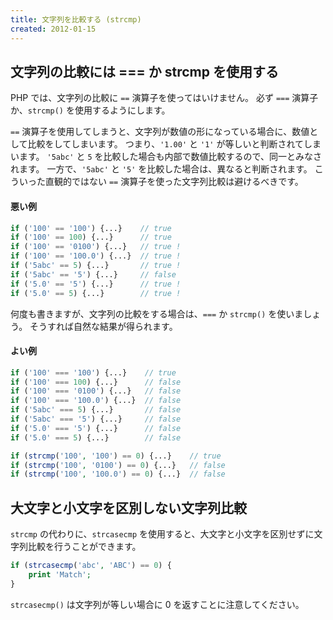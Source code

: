 ```yaml
---
title: 文字列を比較する (strcmp)
created: 2012-01-15
---
```


文字列の比較には === か strcmp を使用する
----

PHP では、文字列の比較に `==` 演算子を使ってはいけません。
必ず `===` 演算子か、`strcmp()` を使用するようにします。

`==` 演算子を使用してしまうと、文字列が数値の形になっている場合に、数値として比較をしてしまいます。
つまり、`'1.00'` と `'1'` が等しいと判断されてしまいます。
`'5abc'` と `5` を比較した場合も内部で数値比較するので、同一とみなされます。
一方で、`'5abc'` と `'5'` を比較した場合は、異なると判断されます。
こういった直観的ではない `==` 演算子を使った文字列比較は避けるべきです。

#### 悪い例

~~~ php
if ('100' == '100') {...}    // true
if ('100' == 100) {...}      // true
if ('100' == '0100') {...}   // true !
if ('100' == '100.0') {...}  // true !
if ('5abc' == 5) {...}       // true !
if ('5abc' == '5') {...}     // false
if ('5.0' == '5') {...}      // true !
if ('5.0' == 5) {...}        // true !
~~~

何度も書きますが、文字列の比較をする場合は、`===` か `strcmp()` を使いましょう。
そうすれば自然な結果が得られます。

#### よい例

~~~ php
if ('100' === '100') {...}    // true
if ('100' === 100) {...}      // false
if ('100' === '0100') {...}   // false
if ('100' === '100.0') {...}  // false
if ('5abc' === 5) {...}       // false
if ('5abc' === '5') {...}     // false
if ('5.0' === '5') {...}      // false
if ('5.0' === 5) {...}        // false

if (strcmp('100', '100') == 0) {...}    // true
if (strcmp('100', '0100') == 0) {...}   // false
if (strcmp('100', '100.0') == 0) {...}  // false
~~~


大文字と小文字を区別しない文字列比較
----

`strcmp` の代わりに、`strcasecmp` を使用すると、大文字と小文字を区別せずに文字列比較を行うことができます。

~~~ php
if (strcasecmp('abc', 'ABC') == 0) {
    print 'Match';
}
~~~

`strcasecmp()` は文字列が等しい場合に 0 を返すことに注意してください。

